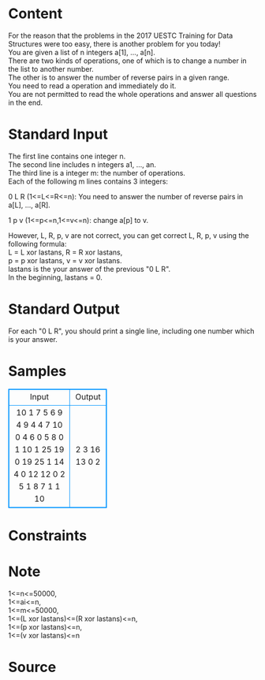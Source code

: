 
# Content

For the reason that the problems in the 2017 UESTC Training for Data Structures were too easy, there is another problem for you today!    
You are given a list of n integers a[1], ..., a[n].    
There are two kinds of operations, one of which is to change a number in the list to another number.    
The other is to answer the number of reverse pairs in a given range.    
You need to read a operation and immediately do it.   
You are not permitted to read the whole operations and answer all questions in the end.

# Standard Input

The first line contains one integer n.   
The second line includes n integers a1, ..., an.   
The third line is a integer m: the number of operations.   
Each of the following m lines contains 3 integers:    


0 L R (1<=L<=R<=n): You need to answer the number of reverse pairs in a[L], ..., a[R].  

1 p v (1<=p<=n,1<=v<=n): change a[p] to v.  


However, L, R, p, v are not correct, you can get correct L, R, p, v using the following formula:   
L = L xor lastans, R = R xor lastans,   
p = p xor lastans, v = v xor lastans.   
lastans is the your answer of the previous "0 L R".   
In the beginning, lastans = 0.

# Standard Output

For each "0 L R", you should print a single line, including one number which is your answer.

# Samples

<style>
        table,table tr th, table tr td { border:1px solid #0094ff; }
        table { width: 200px; min-height: 25px; line-height: 25px; text-align: center; border-collapse: collapse;}   
    </style>
<table>
	<tr>
		<td>Input</td>
		<td>Output</td>
	</tr>
<tr><td>10
1 7 5 6 9 4 9 4 4 7
10
0 4 6
0 5 8
0 1 10
1 25 19
0 19 25
1 14 4
0 12 12
0 2 5
1 8 7
1 1 10
</td><td>2
3
16
13
0
2
</td></tr></table>


# Constraints



# Note

1<=n<=50000,  
1<=ai<=n,   
1<=m<=50000,  
1<=(L xor lastans)<=(R xor lastans)<=n,  
1<=(p xor lastans)<=n,  
1<=(v xor lastans)<=n

# Source


